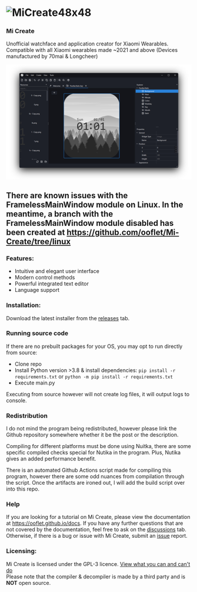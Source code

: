 # ![MiCreate48x48](https://raw.githubusercontent.com/ooflet/Mi-Create/main/src/resources/MiCreate48x48.png)
### Mi Create
Unofficial watchface and application creator for Xiaomi Wearables.
Compatible with all Xiaomi wearables made ~2021 and above (Devices manufactured by 70mai & Longcheer)

![alt text](images/window.png)

## There are known issues with the FramelessMainWindow module on Linux. In the meantime, a branch with the FramelessMainWindow module disabled has been created at https://github.com/ooflet/Mi-Create/tree/linux

### Features:
- Intuitive and elegant user interface
- Modern control methods
- Powerful integrated text editor
- Language support

### Installation:
Download the latest installer from the [releases](https://github.com/ooflet/Mi-Create/releases) tab.

### Running source code
If there are no prebuilt packages for your OS, you may opt to run directly from source:
- Clone repo
- Install Python version >3.8 & install dependencies:
`pip install -r requirements.txt` or `python -m pip install -r requirements.txt`
- Execute main.py

Executing from source however will not create log files, it will output logs to console.

### Redistribution

I do not mind the program being redistributed, however please link the Github repository somewhere whether it be the post or the description.

Compiling for different platforms must be done using Nuitka, there are some specific compiled checks special for Nutika in the program. Plus, Nutika gives an added performance benefit.

There is an automated Github Actions script made for compiling this program, however there are some odd nuances from compilation through the script. Once the artifacts are ironed out, I will add the build script over into this repo.

### Help
If you are looking for a tutorial on Mi Create, please view the documentation at https://ooflet.github.io/docs. If you have any further questions that are not covered by the documentation, feel free to ask on the [discussions](https://github.com/ooflet/Mi-Create/discussions) tab. Otherwise, if there is a bug or issue with Mi Create, submit an [issue](https://github.com/ooflet/Mi-Create/issues) report.

### Licensing:
Mi Create is licensed under the GPL-3 licence. [View what you can and can't do](https://gist.github.com/kn9ts/cbe95340d29fc1aaeaa5dd5c059d2e60)   
Please note that the compiler & decompiler is made by a third party and is **NOT** open source.